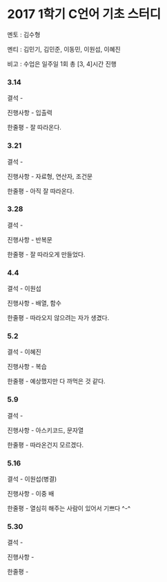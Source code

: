 # 2017 1학기 C언어 기초 스터디

멘토 : 김수형

멘티 : 김민기, 김민준, 이동민, 이원섭, 이혜진

비고 : 수업은 일주일 1회 총 \[3, 4\]시간 진행

### 3.14

결석 -

진행사항 - 입출력

한줄평 - 잘 따라온다.

### 3.21

결석 -

진행사항 - 자료형, 연산자, 조건문

한줄평 - 아직 잘 따라온다.

### 3.28

결석 -

진행사항 - 반복문

한줄평 - 잘 따라오게 만들었다.

### 4.4

결석 - 이원섭

진행사항 - 배열, 함수

한줄평 - 따라오지 않으려는 자가 생겼다.

### 5.2

결석 - 이혜진

진행사항 - 복습

한줄평 - 예상했지만 다 까먹은 것 같다.

### 5.9

결석 -

진행사항 - 아스키코드, 문자열

한줄평 - 따라온건지 모르겠다.

### 5.16

결석 - 이원섭\(병결\)

진행사항 - 이중 배

한줄평 - 열심히 해주는 사람이 있어서 기쁘다 ^-^

### 5.30

결석 -

진행사항 -

한줄평 -

